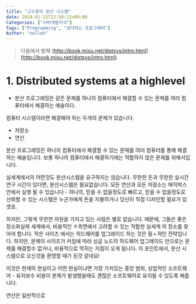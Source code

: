 ```yaml
---
title: "고수준의 분산 시스템"
date: 2019-01-21T22:58:23+09:00
Categories: ["서버개발지식"]
Tags: ["Programming", "생각하는 프로그래머"]
Author: "nolleh"
---
```


> 다음에서 발췌
> [http://book.mixu.net/distsys/intro.html](http://book.mixu.net/distsys/intro.html)

# 1. Distributed systems at a highlevel
- 분산 프로그래밍은 같은 문제를 하나의 컴퓨터에서 해결할 수 있는 문제를 여러 컴퓨터에서 해결하는 예술이다. 

컴퓨터 시스템이라면 해결해야 하는 두개의 문제가 있습니다. 

- 저장소
- 연산

분산 프로그래밍은 하나의 컴퓨터에서 해결할 수 있는 문제를 여러 컴퓨터를 통해 해결하는 예술입니다. 보통 하나의 컴퓨터에서 해결하기에는 적합하지 않은 문제를 위해서입니다. 

실세계에서의 어떤것도 분산시스템을 요구하지는 않습니다. 무한한 돈과 무한한 실시간 연구 시간이 있다면, 분산시스템은 필요없습니다. 모든 연산과 모든 저장소는 매직박스 안에서 실행 될 수 있습니다 - 하나의, 믿을 수 없을정도로 빠르고, 믿을 수 없을정도로 신뢰할 수 있는 시스템은 누군가에게 돈을 지불하거나 당신이 직접 디자인할 필요가 있겟죠. 

하지만, 그렇게 무한한 자원을 가지고 있는 사람은 별로 없습니다. 때문에, 그들은 좋은 장소와실제 세계에서, 비용적인 ㅈ측면에서 고려할 수 있는 적합한 실세계 의 장소를 찾아야 합니다. 작은 사이즈 에서는 하드웨어를 업그레이드 하는 것은 필ㅅ적인 전략입니다. 하지만, 문제의 사이즈가 커짐에 따라 싱글 노드의 하드웨어 업그레이드 만으로는 문제를 해결할수 없거나, 비용적으로 막히는 지점이 오게 됩니다. 이 포인트에서, 분산 시스템으로 오신것을 환영할 때가 된것 같네요!

이것은 현재의 현실이고 어떤 현실이냐면 가장 가치있는 중앙 범위, 상업적인 소프트웨어 - 유지보수 비용이 문제가 발생했을때도 괜찮은 소프트웨어로 유지될 수 있도록 해줍니다.

연산은 일반적으로 